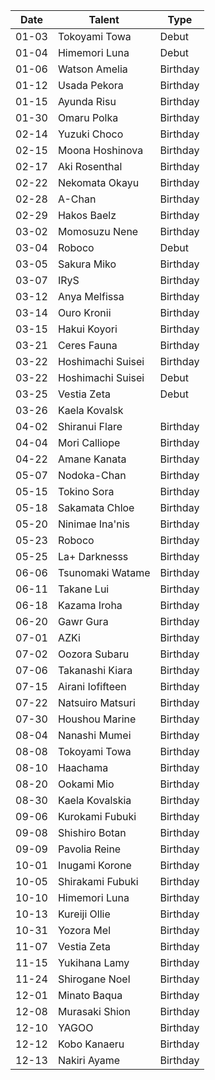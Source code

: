 Date|Talent|Type
---|---|---
01-03|Tokoyami Towa|Debut
01-04|Himemori Luna|Debut
01-06|Watson Amelia|Birthday
01-12|Usada Pekora|Birthday
01-15|Ayunda Risu|Birthday
01-30|Omaru Polka|Birthday
02-14|Yuzuki Choco|Birthday
02-15|Moona Hoshinova|Birthday
02-17|Aki Rosenthal|Birthday
02-22|Nekomata Okayu|Birthday
02-28|A-Chan|Birthday
02-29|Hakos Baelz|Birthday
03-02|Momosuzu Nene|Birthday
03-04|Roboco|Debut
03-05|Sakura Miko|Birthday
03-07|IRyS|Birthday
03-12|Anya Melfissa|Birthday
03-14|Ouro Kronii|Birthday
03-15|Hakui Koyori|Birthday
03-21|Ceres Fauna|Birthday
03-22|Hoshimachi Suisei|Birthday
03-22|Hoshimachi Suisei|Debut
03-25|Vestia Zeta|Debut
03-26|Kaela Kovalsk
04-02|Shiranui Flare|Birthday
04-04|Mori Calliope|Birthday
04-22|Amane Kanata|Birthday
05-07|Nodoka-Chan|Birthday
05-15|Tokino Sora|Birthday
05-18|Sakamata Chloe|Birthday
05-20|Ninimae Ina'nis|Birthday
05-23|Roboco|Birthday
05-25|La+ Darknesss|Birthday
06-06|Tsunomaki Watame|Birthday
06-11|Takane Lui|Birthday
06-18|Kazama Iroha|Birthday
06-20|Gawr Gura|Birthday
07-01|AZKi|Birthday
07-02|Oozora Subaru|Birthday
07-06|Takanashi Kiara|Birthday
07-15|Airani Iofifteen|Birthday
07-22|Natsuiro Matsuri|Birthday
07-30|Houshou Marine|Birthday
08-04|Nanashi Mumei|Birthday
08-08|Tokoyami Towa|Birthday
08-10|Haachama|Birthday
08-20|Ookami Mio|Birthday
08-30|Kaela Kovalskia|Birthday
09-06|Kurokami Fubuki|Birthday
09-08|Shishiro Botan|Birthday
09-09|Pavolia Reine|Birthday
10-01|Inugami Korone|Birthday
10-05|Shirakami Fubuki|Birthday
10-10|Himemori Luna|Birthday
10-13|Kureiji Ollie|Birthday
10-31|Yozora Mel|Birthday
11-07|Vestia Zeta|Birthday
11-15|Yukihana Lamy|Birthday
11-24|Shirogane Noel|Birthday
12-01|Minato Baqua|Birthday
12-08|Murasaki Shion|Birthday
12-10|YAGOO|Birthday
12-12|Kobo Kanaeru|Birthday
12-13|Nakiri Ayame|Birthday
